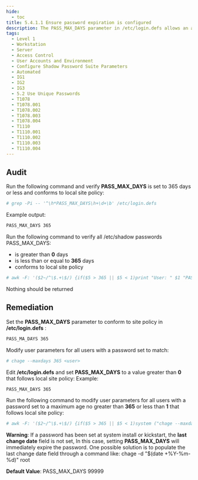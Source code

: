 ```yaml
---
hide:
  - toc
title: 5.4.1.1 Ensure password expiration is configured
description: The PASS_MAX_DAYS parameter in /etc/login.defs allows an administrator to force passwords to expire once they reach a defined age. PASS_MAX_DAYS <N> - The maximum number of days a password may be used. If the password is older than this, a password change will be forced. If not specified, -1 will be assumed (which disables the restriction).
tags:
  - Level 1
  - Workstation
  - Server
  - Access Control
  - User Accounts and Environment
  - Configure Shadow Password Suite Parameters
  - Automated
  - IG1
  - IG2
  - IG3
  - 5.2 Use Unique Passwords
  - T1078
  - T1078.001
  - T1078.002
  - T1078.003
  - T1078.004
  - T1110
  - T1110.001
  - T1110.002
  - T1110.003
  - T1110.004
---
```


## Audit
Run the following command and verify **PASS_MAX_DAYS** is set to 365 days or less and conforms to local site policy:
```bash
# grep -Pi -- '^\h*PASS_MAX_DAYS\h+\d+\b' /etc/login.defs
```

Example output:
```bash
PASS_MAX_DAYS 365
```

Run the following command to verify all /etc/shadow passwords PASS_MAX_DAYS:
- is greater than **0** days
- is less than or equal to **365** days
- conforms to local site policy
```bash
# awk -F: '($2~/^\$.+\$/) {if($5 > 365 || $5 < 1)print "User: " $1 "PASS_MAX_DAYS: " $5}' /etc/shadow
```
Nothing should be returned

## Remediation
Set the **PASS_MAX_DAYS** parameter to conform to site policy in **/etc/login.defs** :
```bash
PASS_MA_DAYS 365
```

Modify user parameters for all users with a password set to match:
```bash
# chage --maxdays 365 <user>
```

Edit **/etc/login.defs** and set **PASS_MAX_DAYS** to a value greater than **0** that follows local site policy:
Example:
```bash
PASS_MAX_DAYS 365
```

Run the following command to modify user parameters for all users with a password set to a maximum age no greater than **365** or less than **1** that follows local site policy:
```bash
# awk -F: '($2~/^\$.+\$/) {if($5 > 365 || $5 < 1)system ("chage --maxdays 365 " $1)}' /etc/shadow
```

**Warning**: If a password has been set at system install or kickstart, the **last change date** field is not set, In this case, setting **PASS_MAX_DAYS** will immediately expire the password. One possible solution is to populate the last change date field through a command like: chage -d "$(date +%Y-%m-%d)" root

**Default Value**:
PASS_MAX_DAYS 99999
